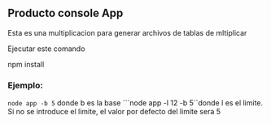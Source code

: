 ## Producto console App

Esta es una multiplicacion para generar archivos de tablas de mltiplicar

Ejecutar este comando

npm install


### Ejemplo:
```node app -b 5``` donde b es la base
```node app -l 12 -b 5``donde l es el limite. Si no se introduce el limite, el valor por defecto del limite sera 5
